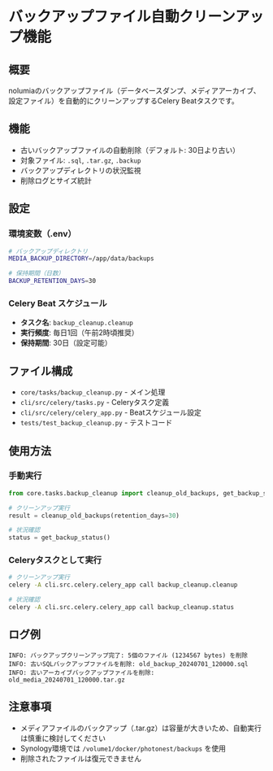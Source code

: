 # バックアップファイル自動クリーンアップ機能

## 概要
nolumiaのバックアップファイル（データベースダンプ、メディアアーカイブ、設定ファイル）を自動的にクリーンアップするCelery Beatタスクです。

## 機能
- 古いバックアップファイルの自動削除（デフォルト: 30日より古い）
- 対象ファイル: `.sql`, `.tar.gz`, `.backup`
- バックアップディレクトリの状況監視
- 削除ログとサイズ統計

## 設定

### 環境変数（.env）
```bash
# バックアップディレクトリ
MEDIA_BACKUP_DIRECTORY=/app/data/backups

# 保持期間（日数）
BACKUP_RETENTION_DAYS=30
```

### Celery Beat スケジュール
- **タスク名**: `backup_cleanup.cleanup`
- **実行頻度**: 毎日1回（午前2時頃推奨）
- **保持期間**: 30日（設定可能）

## ファイル構成
- `core/tasks/backup_cleanup.py` - メイン処理
- `cli/src/celery/tasks.py` - Celeryタスク定義
- `cli/src/celery/celery_app.py` - Beatスケジュール設定
- `tests/test_backup_cleanup.py` - テストコード

## 使用方法

### 手動実行
```python
from core.tasks.backup_cleanup import cleanup_old_backups, get_backup_status

# クリーンアップ実行
result = cleanup_old_backups(retention_days=30)

# 状況確認
status = get_backup_status()
```

### Celeryタスクとして実行
```bash
# クリーンアップ実行
celery -A cli.src.celery.celery_app call backup_cleanup.cleanup

# 状況確認
celery -A cli.src.celery.celery_app call backup_cleanup.status
```

## ログ例
```
INFO: バックアップクリーンアップ完了: 5個のファイル (1234567 bytes) を削除
INFO: 古いSQLバックアップファイルを削除: old_backup_20240701_120000.sql
INFO: 古いアーカイブバックアップファイルを削除: old_media_20240701_120000.tar.gz
```

## 注意事項
- メディアファイルのバックアップ（.tar.gz）は容量が大きいため、自動実行は慎重に検討してください
- Synology環境では `/volume1/docker/photonest/backups` を使用
- 削除されたファイルは復元できません
